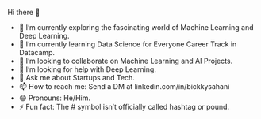 Hi there 👋

- 🔭 I’m currently exploring the fascinating world of Machine Learning and Deep Learning.
- 🌱 I’m currently learning Data Science for Everyone Career Track in Datacamp.
- 👯 I’m looking to collaborate on Machine Learning and AI Projects.
- 🤔 I’m looking for help with Deep Learning.
- 💬 Ask me about Startups and Tech.
- 📫 How to reach me: Send a DM at linkedin.com/in/bickkysahani
- 😄 Pronouns: He/Him.
- ⚡ Fun fact: The # symbol isn’t officially called hashtag or pound.

